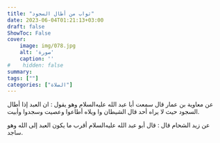 ```yaml
---
title: "ثواب من أطال السجود"
date: 2023-06-04T01:21:13+03:00
draft: false
ShowToc: False
cover:
    image: img/078.jpg
    alt: 'صورة'
    caption: ''
#    hidden: false
summary: 
tags: [""]
categories: ["الصلاة"]
---
```

عن معاوية بن عمار قال سمعت أبا عبد الله عليه‌السلام وهو
يقول : ان العبد إذا أطال السجود حيث لا يراه أحد قال الشيطان وا
ويلاه أطاعوا وعصيت وسجدوا وأبيت.

عن زيد الشحام قال : قال أبو عبد الله عليه‌السلام
أقرب ما يكون العبد إلى الله وهو ساجد.

